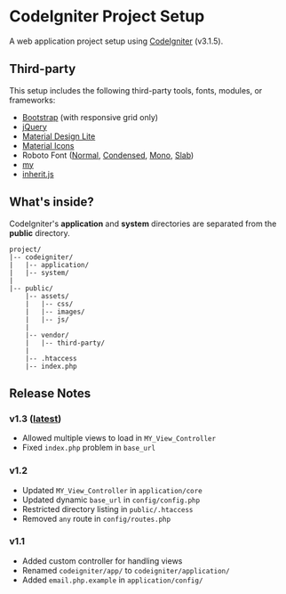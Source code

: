 # CodeIgniter Project Setup
A web application project setup using [CodeIgniter](https://codeigniter.com/) (v3.1.5).

## Third-party
This setup includes the following third-party tools, fonts, modules, or frameworks:
- [Bootstrap](https://getbootstrap.com/docs/3.3/) (with responsive grid only)
- [jQuery](https://jquery.com/)
- [Material Design Lite](https://getmdl.io/)
- [Material Icons](https://material.io/icons/)
- Roboto Font ([Normal](https://fonts.google.com/specimen/Roboto), [Condensed](https://fonts.google.com/specimen/Roboto+Condensed), [Mono](https://fonts.google.com/specimen/Roboto+Mono), [Slab](https://fonts.google.com/specimen/Roboto+Slab))
- [my](https://github.com/Arnesfield/project-my)
- [inherit.js](https://github.com/Arnesfield/inherit.js)

## What's inside?
CodeIgniter's **application** and **system** directories are separated from the **public** directory.

```
project/
|-- codeigniter/
|   |-- application/
|   |-- system/
|
|-- public/
    |-- assets/
    |   |-- css/
    |   |-- images/
    |   |-- js/
    |
    |-- vendor/
    |   |-- third-party/
    |
    |-- .htaccess
    |-- index.php
```

## Release Notes
### v1.3 ([latest](https://github.com/Arnesfield/ci-setup/releases/latest))
- Allowed multiple views to load in `MY_View_Controller`
- Fixed `index.php` problem in `base_url`

### v1.2
- Updated `MY_View_Controller` in `application/core`
- Updated dynamic `base_url` in `config/config.php`
- Restricted directory listing in `public/.htaccess`
- Removed `any` route in `config/routes.php`

### v1.1
- Added custom controller for handling views
- Renamed `codeigniter/app/` to `codeigniter/application/`
- Added `email.php.example` in `application/config/`
